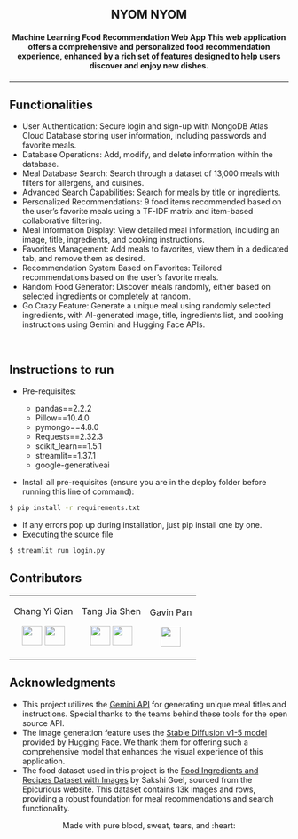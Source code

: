 <p align="center">
	<h2 align="center"> NYOM NYOM</h2>
	<h4 align="center"> Machine Learning Food Recommendation Web App
This web application offers a comprehensive and personalized food recommendation experience, enhanced by a rich set of features designed to help users discover and enjoy new dishes.

<h4>
</p>

---

## Functionalities
- User Authentication: Secure login and sign-up with MongoDB Atlas Cloud Database storing user information, including passwords and favorite meals.
- Database Operations: Add, modify, and delete information within the database.
- Meal Database Search: Search through a dataset of 13,000 meals with filters for allergens, and cuisines.
- Advanced Search Capabilities: Search for meals by title or ingredients.
- Personalized Recommendations: 9 food items recommended based on the user’s favorite meals using a TF-IDF matrix and item-based collaborative filtering.
- Meal Information Display: View detailed meal information, including an image, title, ingredients, and cooking instructions.
- Favorites Management: Add meals to favorites, view them in a dedicated tab, and remove them as desired.
- Recommendation System Based on Favorites: Tailored recommendations based on the user’s favorite meals.
- Random Food Generator: Discover meals randomly, either based on selected ingredients or completely at random.
- Go Crazy Feature: Generate a unique meal using randomly selected ingredients, with AI-generated image, title, ingredients list, and cooking instructions using Gemini and Hugging Face APIs.

<br>


## Instructions to run

* Pre-requisites:
	-  pandas==2.2.2
	-  Pillow==10.4.0
	-  pymongo==4.8.0
	-  Requests==2.32.3
	-  scikit_learn==1.5.1
	-  streamlit==1.37.1
	-  google-generativeai

* Install all pre-requisites 
(ensure you are in the deploy folder before running this line of command): 
```bash
$ pip install -r requirements.txt
```
* If any errors pop up during installation, just pip install one by one.
* Executing the source file
```bash
$ streamlit run login.py
```

## Contributors

<table>
<tr align="center">


<td>

Chang Yi Qian

<p align="center">

</p>
<p align="center">
<a href = "https://github.com/yiqianeee"><img src = "http://www.iconninja.com/files/241/825/211/round-collaboration-social-github-code-circle-network-icon.svg" width="36" height = "36"/></a>
<a href = "https://www.linkedin.com/in/yi-qian-chang-048420228/">
<img src = "http://www.iconninja.com/files/863/607/751/network-linkedin-social-connection-circular-circle-media-icon.svg" width="36" height="36"/>
</a>
</p>
</td>


<td>

Tang Jia Shen
<p align="center">

</p>
<p align="center">
<a href = "https://github.com/lazy-llama69"><img src = "http://www.iconninja.com/files/241/825/211/round-collaboration-social-github-code-circle-network-icon.svg" width="36" height = "36"/></a>
<a href = "https://www.linkedin.com/in/jia-shen-tang-b1a564170/">
<img src = "http://www.iconninja.com/files/863/607/751/network-linkedin-social-connection-circular-circle-media-icon.svg" width="36" height="36"/>
</a>
</p>
</td>



<td>

Gavin Pan

<p align="center">
</p>
<p align="center">
<a href = "https://www.linkedin.com/in/gavpan/">
<img src = "http://www.iconninja.com/files/863/607/751/network-linkedin-social-connection-circular-circle-media-icon.svg" width="36" height="36"/>
</a>
</p>
</td>
</tr>
  </table>
  
## Acknowledgments

- This project utilizes the [Gemini API](https://ai.google.dev/api?lang=python) for generating unique meal titles and instructions. Special thanks to the teams behind these tools for the open source API. 
- The image generation feature uses the [Stable Diffusion v1-5 model](https://huggingface.co/runwayml/stable-diffusion-v1-5) provided by Hugging Face. We thank them for offering such a comprehensive model that enhances the visual experience of this application.
- The food dataset used in this project is the [Food Ingredients and Recipes Dataset with Images](https://www.kaggle.com/datasets/pes12017000148/food-ingredients-and-recipe-dataset-with-images) by Sakshi Goel, sourced from the Epicurious website. This dataset contains 13k images and rows, providing a robust foundation for meal recommendations and search functionality.


<p align="center">
	Made with pure blood, sweat, tears, and :heart: </a>
</p>


